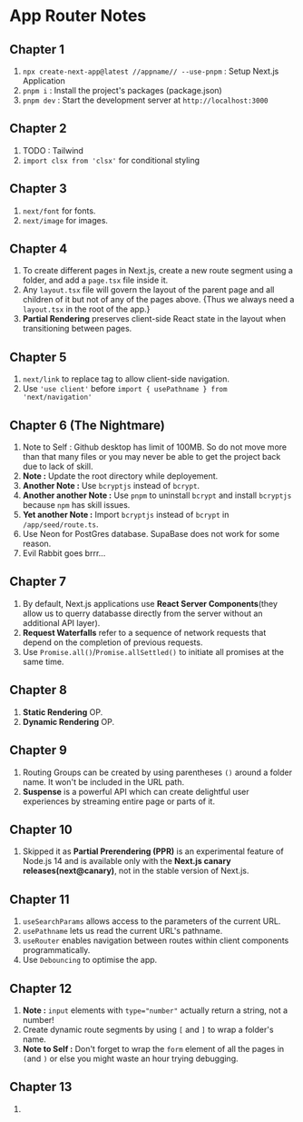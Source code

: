 # App Router Notes

## Chapter 1

1. `npx create-next-app@latest //appname// --use-pnpm` : Setup Next.js Application
2. `pnpm i` : Install the project's packages (package.json)
3. `pnpm dev` : Start the development server at `http://localhost:3000`

## Chapter 2

1. TODO : Tailwind
2. `import clsx from 'clsx'` for conditional styling

## Chapter 3

1. `next/font` for fonts.
2. `next/image` for images.

## Chapter 4

1. To create different pages in Next.js, create a new route segment using a folder, and add a `page.tsx` file inside it.
2. Any `layout.tsx` file will govern the layout of the parent page and all children of it but not of any of the pages above. {Thus we always need a `layout.tsx` in the root of the app.}
3. **Partial Rendering** preserves client-side React state in the layout when transitioning between pages.

## Chapter 5

1. `next/link` to replace <a> tag to allow client-side navigation.
2. Use `'use client'` before `import { usePathname } from 'next/navigation'`

## Chapter 6 (The Nightmare)

1. Note to Self : Github desktop has limit of 100MB. So do not move more than that many files or you may never be able to get the project back due to lack of skill.
2. **Note :** Update the root directory while deployement.
3. **Another Note :** Use `bcryptjs` instead of `bcrypt`.
4. **Another another Note :** Use `pnpm` to uninstall `bcrypt` and install `bcryptjs` because `npm` has skill issues.
5. **Yet another Note :** Import `bcryptjs` instead of `bcrypt` in `/app/seed/route.ts`.
6. Use Neon for PostGres database. SupaBase does not work for some reason.
7. Evil Rabbit goes brrr...

## Chapter 7

1. By default, Next.js applications use **React Server Components**(they allow us to querry databasse directly from the server without an additional API layer).
2. **Request Waterfalls** refer to a sequence of network requests that depend on the completion of previous requests.
3. Use `Promise.all()`/`Promise.allSettled()` to initiate all promises at the same time.

## Chapter 8

1. **Static Rendering** OP.
2. **Dynamic Rendering** OP.

## Chapter 9

1. Routing Groups can be created by using parentheses `()` around a folder name. It won't be included in the URL path.
2. **Suspense** is a powerful API which can create delightful user experiences by streaming entire page or parts of it.

## Chapter 10

1. Skipped it as **Partial Prerendering (PPR)** is an experimental feature of Node.js 14 and is available only with the **Next.js canary releases(next@canary)**, not in the stable version of Next.js.

## Chapter 11

1. `useSearchParams` allows access to the parameters of the current URL.
2. `usePathname` lets us read the current URL's pathname.
3. `useRouter` enables navigation between routes within client components programmatically.
4. Use `Debouncing` to optimise the app.

## Chapter 12

1. **Note :** `input` elements with `type="number"` actually return a string, not a number!
2. Create dynamic route segments by using `[` and `]` to wrap a folder's name.
3. **Note to Self :** Don't forget to wrap the `form` element of all the pages in `(`and `)` or else you might waste an hour trying debugging.

## Chapter 13

1. 
